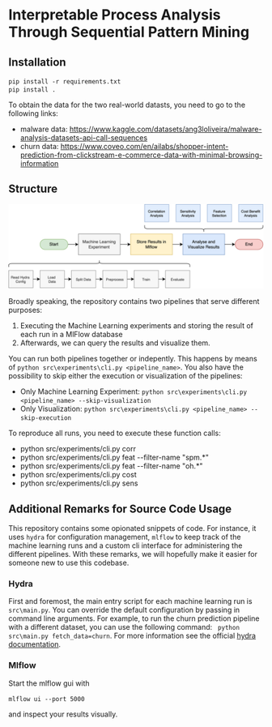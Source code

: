 # Interpretable Process Analysis Through Sequential Pattern Mining

## Installation

```
pip install -r requirements.txt
pip install .
```

To obtain the data for the two real-world datasts, you need to go to the following links:
- malware data: https://www.kaggle.com/datasets/ang3loliveira/malware-analysis-datasets-api-call-sequences
- churn data: https://www.coveo.com/en/ailabs/shopper-intent-prediction-from-clickstream-e-commerce-data-with-minimal-browsing-information

## Structure

![Repository structure](/static/images/ml2mlflow2vis.png)

Broadly speaking, the repository contains two pipelines that serve different purposes:
1) Executing the Machine Learning experiments and storing the result of each run in a MlFlow database
2) Afterwards, we can query the results and visualize them.

You can run both pipelines together or indepently. This happens by means of `python src\experiments\cli.py <pipeline_name>`. You also have the possibility to skip either the execution or visualization of the pipelines:

- Only Machine Learning Experiment: `python src\experiments\cli.py <pipeline_name> --skip-visualization`  
- Only Visualization: `python src\experiments\cli.py <pipeline_name> --skip-execution` 

To reproduce all runs, you need to execute these function calls:
- python src/experiments/cli.py corr
- python src/experiments/cli.py feat --filter-name "spm.*" 
- python src/experiments/cli.py feat --filter-name "oh.*"
- python src/experiments/cli.py cost
- python src/experiments/cli.py sens 

## Additional Remarks for Source Code Usage

This repository contains some opionated snippets of code. For instance, it uses `hydra` for configuration management, ``mlflow`` to keep track of the machine learning runs and a custom cli interface for administering the different pipelines. With these remarks, we will hopefully make it easier for someone new to use this codebase.

### Hydra

First and foremost, the main entry script for each machine learning run is `src\main.py`. You can override the default configuration by passing in command line arguments. For example, to run the churn prediction pipeline with a different dataset, you can use the following command: ` python src\main.py fetch_data=churn`. For more information see the official [hydra documentation](https://hydra.cc/docs/intro/). 

### Mlflow

Start the mlflow gui with 

```
mlflow ui --port 5000
```
and inspect your results visually.